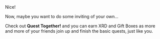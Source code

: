 Nice!

Now, maybe you want to do some inviting of your own…

Check out **Quest Together!** and you can earn XRD and Gift Boxes as more and more of your friends join up and finish the basic quests, just like you.
